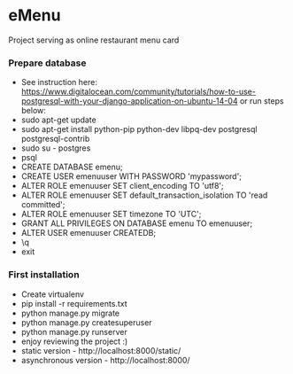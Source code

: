 # eMenu
Project serving as online restaurant menu card

### Prepare database ###

* See instruction here: https://www.digitalocean.com/community/tutorials/how-to-use-postgresql-with-your-django-application-on-ubuntu-14-04 or run steps below:
* sudo apt-get update
* sudo apt-get install python-pip python-dev libpq-dev postgresql postgresql-contrib
* sudo su - postgres
* psql
* CREATE DATABASE emenu;
* CREATE USER emenuuser WITH PASSWORD 'mypassword';
* ALTER ROLE emenuuser SET client_encoding TO 'utf8';
* ALTER ROLE emenuuser SET default_transaction_isolation TO 'read committed';
* ALTER ROLE emenuuser SET timezone TO 'UTC';
* GRANT ALL PRIVILEGES ON DATABASE emenu TO emenuuser;
* ALTER USER emenuuser CREATEDB;
* \q
* exit

### First installation ###

* Create virtualenv
* pip install -r requirements.txt
* python manage.py migrate
* python manage.py createsuperuser
* python manage.py runserver
* enjoy reviewing the project :)
* static version - http://localhost:8000/static/
* asynchronous version - http://localhost:8000/
